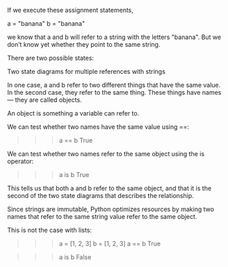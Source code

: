 If we execute these assignment statements,

a = "banana"
b = "banana"

we know that a and b will refer to a string with the letters "banana".
But we don’t know yet whether they point to the same string.

There are two possible states:

Two state diagrams for multiple references with strings

In one case, a and b refer to two different things that have the same value.
In the second case, they refer to the same thing.
These things have names — they are called objects.

An object is something a variable can refer to.

We can test whether two names have the same value using ==:

>>> a == b
True

We can test whether two names refer to the same object using the is operator:

>>> a is b
True

This tells us that both a and b refer to the same object,
and that it is the second of the two state diagrams that describes the relationship.

Since strings are immutable,
Python optimizes resources by making two names that refer to the same string value refer to the same object.

This is not the case with lists:

>>> a = [1, 2, 3]
>>> b = [1, 2, 3]
>>> a == b
True

>>> a is b
False
